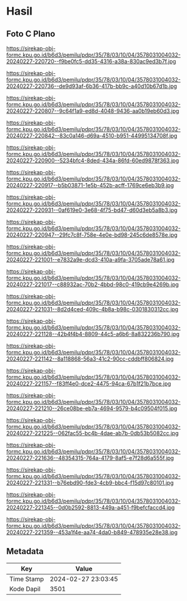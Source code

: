# Hasil

## Foto C Plano

https://sirekap-obj-formc.kpu.go.id/b6d3/pemilu/pdpr/35/78/03/10/04/3578031004032-20240227-220720--f9be0fc5-dd35-4316-a38a-830ac9ed3b7f.jpg

https://sirekap-obj-formc.kpu.go.id/b6d3/pemilu/pdpr/35/78/03/10/04/3578031004032-20240227-220736--de9d93af-6b36-417b-bb9c-a40d10b67d1b.jpg

https://sirekap-obj-formc.kpu.go.id/b6d3/pemilu/pdpr/35/78/03/10/04/3578031004032-20240227-220807--9c64f1a9-ed8d-4048-9436-aa0b19eb60d3.jpg

https://sirekap-obj-formc.kpu.go.id/b6d3/pemilu/pdpr/35/78/03/10/04/3578031004032-20240227-220842--83c0a146-d69a-4510-b951-44995134708f.jpg

https://sirekap-obj-formc.kpu.go.id/b6d3/pemilu/pdpr/35/78/03/10/04/3578031004032-20240227-220900--5234bfc4-8ded-434a-86fd-60ed9878f363.jpg

https://sirekap-obj-formc.kpu.go.id/b6d3/pemilu/pdpr/35/78/03/10/04/3578031004032-20240227-220917--b5b03871-1e5b-452b-acff-1769ce6eb3b9.jpg

https://sirekap-obj-formc.kpu.go.id/b6d3/pemilu/pdpr/35/78/03/10/04/3578031004032-20240227-220931--0af619e0-3e68-4f75-bd47-d60d3eb5a8b3.jpg

https://sirekap-obj-formc.kpu.go.id/b6d3/pemilu/pdpr/35/78/03/10/04/3578031004032-20240227-220947--29fc7c8f-758e-4e0e-bd98-245c6de8578e.jpg

https://sirekap-obj-formc.kpu.go.id/b6d3/pemilu/pdpr/35/78/03/10/04/3578031004032-20240227-221001--e7832a9e-dcd3-410a-a9fa-3705ade78a61.jpg

https://sirekap-obj-formc.kpu.go.id/b6d3/pemilu/pdpr/35/78/03/10/04/3578031004032-20240227-221017--c88932ac-70b2-4bbd-98c0-419cb9e4269b.jpg

https://sirekap-obj-formc.kpu.go.id/b6d3/pemilu/pdpr/35/78/03/10/04/3578031004032-20240227-221031--8d2d4ced-409c-4b8a-b98c-0301830312cc.jpg

https://sirekap-obj-formc.kpu.go.id/b6d3/pemilu/pdpr/35/78/03/10/04/3578031004032-20240227-221128--42b4f4b4-8809-44c5-a6b6-8a832236b790.jpg

https://sirekap-obj-formc.kpu.go.id/b6d3/pemilu/pdpr/35/78/03/10/04/3578031004032-20240227-221142--8a118868-56a3-41c2-90cc-cddbff806824.jpg

https://sirekap-obj-formc.kpu.go.id/b6d3/pemilu/pdpr/35/78/03/10/04/3578031004032-20240227-221157--f83ff4e0-dce2-4475-94ca-67b1f21b7bce.jpg

https://sirekap-obj-formc.kpu.go.id/b6d3/pemilu/pdpr/35/78/03/10/04/3578031004032-20240227-221210--26ce08be-eb7a-4694-9579-b4c09504f015.jpg

https://sirekap-obj-formc.kpu.go.id/b6d3/pemilu/pdpr/35/78/03/10/04/3578031004032-20240227-221225--062fac55-bc4b-4dae-ab7b-0db53b5082cc.jpg

https://sirekap-obj-formc.kpu.go.id/b6d3/pemilu/pdpr/35/78/03/10/04/3578031004032-20240227-221636--48354315-764a-4179-8af5-e7f28d6a555f.jpg

https://sirekap-obj-formc.kpu.go.id/b6d3/pemilu/pdpr/35/78/03/10/04/3578031004032-20240227-221331--b76ebd90-fde3-4cb9-bbc4-f15d97c80101.jpg

https://sirekap-obj-formc.kpu.go.id/b6d3/pemilu/pdpr/35/78/03/10/04/3578031004032-20240227-221345--0d0b2592-8813-449a-a451-f9befcfaccd4.jpg

https://sirekap-obj-formc.kpu.go.id/b6d3/pemilu/pdpr/35/78/03/10/04/3578031004032-20240227-221359--453a1f4e-aa74-4da0-b849-478935e28e38.jpg


## Metadata

| Key        | Value               |
| ---------- | ------------------- |
| Time Stamp | 2024-02-27 23:03:45 |
| Kode Dapil | 3501                |



